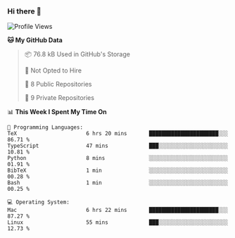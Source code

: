 ### Hi there 👋

<!--
**huayuan4396/huayuan4396** is a ✨ _special_ ✨ repository because its `README.md` (this file) appears on your GitHub profile.

Here are some ideas to get you started:

- 🔭 I’m currently working on ...
- 🌱 I’m currently learning ...
- 👯 I’m looking to collaborate on ...
- 🤔 I’m looking for help with ...
- 💬 Ask me about ...
- 📫 How to reach me: ...
- 😄 Pronouns: ...
- ⚡ Fun fact: ...
-->

<!--START_SECTION:waka-->
![Profile Views](http://img.shields.io/badge/Profile%20Views-2-blue)

**🐱 My GitHub Data** 

> 📦 76.8 kB Used in GitHub's Storage 
 > 
> 🚫 Not Opted to Hire
 > 
> 📜 8 Public Repositories 
 > 
> 🔑 9 Private Repositories 
 > 
📊 **This Week I Spent My Time On** 

```text
💬 Programming Languages: 
TeX                      6 hrs 20 mins       ██████████████████████░░░   86.71 % 
TypeScript               47 mins             ███░░░░░░░░░░░░░░░░░░░░░░   10.81 % 
Python                   8 mins              ░░░░░░░░░░░░░░░░░░░░░░░░░   01.91 % 
BibTeX                   1 min               ░░░░░░░░░░░░░░░░░░░░░░░░░   00.28 % 
Bash                     1 min               ░░░░░░░░░░░░░░░░░░░░░░░░░   00.25 % 

💻 Operating System: 
Mac                      6 hrs 22 mins       ██████████████████████░░░   87.27 % 
Linux                    55 mins             ███░░░░░░░░░░░░░░░░░░░░░░   12.73 % 
```


<!--END_SECTION:waka-->
